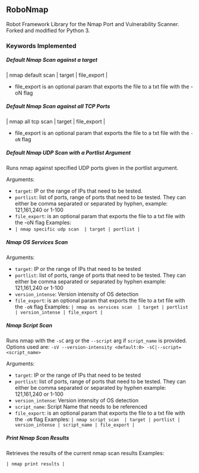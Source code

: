 ## RoboNmap

Robot Framework Library for the Nmap Port and Vulnerability Scanner. Forked and modified for Python 3.

### Keywords Implemented

##### Default Nmap Scan against a target
| nmap default scan  | target | file_export |

- file_export is an optional param that exports the file to a txt file with the -oN flag

##### Default Nmap Scan against all TCP Ports
| nmap all tcp scan  | target | file_export |

- file_export is an optional param that exports the file to a txt file with the `-oN` flag


##### Default Nmap UDP Scan with a Portlist Argument
Runs nmap against specified UDP ports given in the portlist argument.

Arguments:

- ``target``: IP or the range of IPs that need to be tested.
- ``portlist``: list of ports, range of ports that need to be tested. They can either be comma separated or separated by hyphen, example: 121,161,240 or 1-100
- ``file_export``: is an optional param that exports the file to a txt file with the -oN flag
Examples:
- `| nmap specific udp scan  | target | portlist |`


##### Nmap OS Services Scan

Arguments:

- ``target``: IP or the range of IPs that need to be tested
- ``portlist``: list of ports, range of ports that need to be tested. They can either be comma separated or separated by hyphen example: 121,161,240 or 1-100
- ``version_intense``: Version intensity of OS detection
- ``file_export``: is an optional param that exports the file to a txt file with the `-oN` flag
Examples:
`| nmap os services scan  | target | portlist | version_intense | file_export |`

##### Nmap Script Scan
Runs nmap with the `-sC` arg or the `--script` arg if `script_name` is provided. Options used are: `-sV --version-intensity <default:0> -sC|--script=<script_name>`

Arguments:

- ``target``: IP or the range of IPs that need to be tested
- ``portlist``: list of ports, range of ports that need to be tested. They can either be comma separated or separated by hyphen example: 121,161,240 or 1-100
- ``version_intense``: Version intensity of OS detection
- ``script_name``: Script Name that needs to be referenced
- ``file_export``: is an optional param that exports the file to a txt file with the `-oN` flag
Examples:
`| nmap script scan  | target | portlist | version_intense | script_name | file_export |`

##### Print Nmap Scan Results
Retrieves the results of the current nmap scan results
Examples:

`| nmap print results |`

